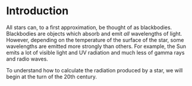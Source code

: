# Introduction

All stars can, to a first approximation, be thought of as blackbodies.
Blackbodies are objects which absorb and emit _all_ wavelengths of light.
However, depending on the temperature of the surface of the star, some wavelengths are emitted more strongly than others.
For example, the Sun emits a lot of visible light and UV radiation and much less of gamma rays and radio waves.

To understand how to calculate the radiation produced by a star, we will begin at the turn of the 20th century.
